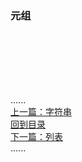 ### 元组

<br />
<br />
<br />
<br />
<br /> 

......     
[上一篇：字符串](str.md)   
[回到目录](../contents_page.md)      
[下一篇：列表](list.md)    
......    
